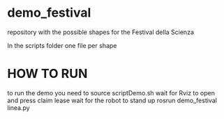 # demo_festival
repository with the possible shapes for the Festival della Scienza

In the scripts folder one file per shape

# HOW TO RUN
 to run the demo you need to
 source scriptDemo.sh
 wait for Rviz to open and press claim lease
 wait for the robot to stand up
 rosrun demo_festival linea.py
 
